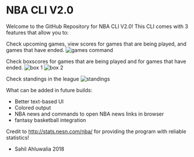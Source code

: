 # NBA CLI V2.0
 Welcome to the GitHub Repository for NBA CLI V2.0! This CLI comes with 3 features that allow you to:
 
 Check upcoming games, view scores for games that are being played, and games that have ended.
 ![games command](https://user-images.githubusercontent.com/24846437/34635685-082d48c2-f248-11e7-9a79-6464aec9715b.PNG)
 
 Check boxscores for games that are being played and for games that have ended.
 ![box 1](https://user-images.githubusercontent.com/24846437/34635683-07fb3224-f248-11e7-9e1d-84b95f28eafb.PNG)
 ![box 2](https://user-images.githubusercontent.com/24846437/34635684-0816066c-f248-11e7-8abb-2f58e4962e51.PNG)
 
 Check standings in the league
 ![standings](https://user-images.githubusercontent.com/24846437/34635686-08435b4e-f248-11e7-95ea-94f8e1f33ded.PNG)
 
 What can be added in future builds:
 - Better text-based UI
 - Colored output
 - NBA news and commands to open NBA news links in browser
 - fantasy basketball integration
 
 Credit to http://stats.nesn.com/nba/ for providing the program with reliable statistics!
 
 - Sahil Ahluwalia 2018
